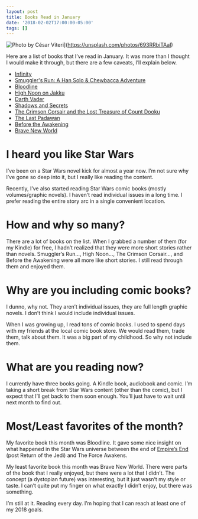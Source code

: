 ```yaml
---
layout: post
title: Books Read in January
date: '2018-02-02T17:00:00-05:00'
tags: []
---
```


![Photo by César Viteri](https://images.unsplash.com/photo-1509057199576-632a47484ece?ixlib=rb-0.3.5&ixid=eyJhcHBfaWQiOjEyMDd9&s=0d7ea2f5ce026a39fce1a301a5a165a2&auto=format&fit=crop&w=1051&q=80 "Photo by César Viteri")](https://unsplash.com/photos/693RRbiTAaI)

Here are a list of books that I’ve read in January. It was more than I thought I would make it through, but there are a few caveats, I’ll explain below. 

- [Infinity](https://www.goodreads.com/book/show/18513586-infinity "Infinity")
- [Smuggler's Run: A Han Solo & Chewbacca Adventure](https://www.goodreads.com/book/show/25067043-smuggler-s-run "Smuggler's Run: A Han Solo & Chewbacca Adventure (Journey to Star Wars: The Force Awakens)")
- [Bloodline](https://www.goodreads.com/book/show/27209239-bloodline "Bloodline")
- [High Noon on Jakku](https://www.goodreads.com/book/show/27512290-high-noon-on-jakku "High Noon on Jakku (Star Wars - Tales From a Galaxy Far, Far Away - Aliens #1)")
- [Darth Vader](https://www.goodreads.com/book/show/24819813-vader "Darth Vader")
- [Shadows and Secrets](https://www.goodreads.com/book/show/25861679-shadows-and-secrets "Shadows and Secrets (Star Wars: Darth Vader #2)")
- [The Crimson Corsair and the Lost Treasure of Count Dooku](https://www.goodreads.com/book/show/27512292-the-crimson-corsair-and-the-lost-treasure-of-count-dooku "The Crimson Corsair and the Lost Treasure of Count Dooku (Star Wars - Tales From a Galaxy Far, Far Away - Aliens #4)")
- [The Last Padawan](https://www.goodreads.com/book/show/25066765-the-last-padawan "The Last Padawan (Star Wars: Kanan #1)")
- [Before the Awakening](https://www.goodreads.com/book/show/25319258-before-the-awakening "Before the Awakening (Star Wars Disney Canon Junior Novel)")
- [Brave New World](https://www.goodreads.com/book/show/5129.Brave_New_World "Brave New World")

# I heard you like Star Wars
I’ve been on a Star Wars novel kick for almost a year now. I’m not sure why I’ve gone so deep into it, but I really like reading the content. 

Recently, I’ve also started reading Star Wars comic books (mostly volumes/graphic novels). I haven’t read individual issues in a long time. I prefer reading the entire story arc in a single convenient location. 

# How and why so many?
There are a lot of books on the list. When I grabbed a number of them (for my Kindle) for free, I hadn’t realized that they were more short stories rather than novels. Smuggler’s Run…, High Noon…, The Crimson Corsair…, and Before the Awakening were all more like short stories. I still read through them and enjoyed them. 

# Why are you including comic books? 
I dunno, why not. They aren’t individual issues, they are full length graphic novels. I don’t think I would include individual issues. 

When I was growing up, I read tons of comic books. I used to spend days with my friends at the local comic book store. We would read them, trade them, talk about them. It was a big part of my childhood. So why not include them. 

# What are you reading now?
I currently have three books going. A Kindle book, audiobook and comic. I’m taking a short break from Star Wars content (other than the comic), but I expect that I’ll get back to them soon enough. You’ll just have to wait until next month to find out. 

# Most/Least favorites of the month? 
My favorite book this month was Bloodline. It gave some nice insight on what happened in the Star Wars universe between the end of [Empire’s End](https://www.goodreads.com/book/show/30213123-empire-s-end "Empire's End (Star Wars: Aftermath #3)") (post Return of the Jedi) and The Force Awakens.  

My least favorite book this month was Brave New World. There were parts of the book that I really enjoyed, but there were a lot that I didn’t. The concept (a dystopian future) was interesting, but it just wasn’t my style or taste. I can’t quite put my finger on what exactly I didn’t enjoy, but there was something. 

I’m still at it. Reading every day. I’m hoping that I can reach at least one of my 2018 goals. 